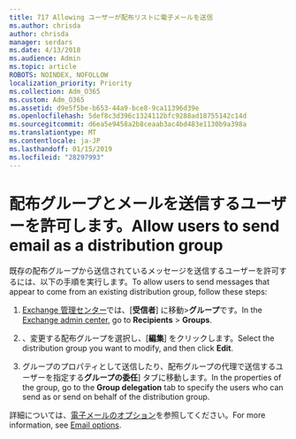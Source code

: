 ```yaml
---
title: 717 Allowing ユーザーが配布リストに電子メールを送信
ms.author: chrisda
author: chrisda
manager: serdars
ms.date: 4/13/2018
ms.audience: Admin
ms.topic: article
ROBOTS: NOINDEX, NOFOLLOW
localization_priority: Priority
ms.collection: Adm_O365
ms.custom: Adm_O365
ms.assetid: d9e5f5be-b653-44a9-bce8-9ca11396d39e
ms.openlocfilehash: 5def8c3d396c1324112bfc9288ad18755142c14d
ms.sourcegitcommit: d6ea5e9458a2b8ceaab3ac4bd483e1130b9a398a
ms.translationtype: MT
ms.contentlocale: ja-JP
ms.lasthandoff: 01/15/2019
ms.locfileid: "28297993"
---
```

# <a name="allow-users-to-send-email-as-a-distribution-group"></a><span data-ttu-id="35821-102">配布グループとメールを送信するユーザーを許可します。</span><span class="sxs-lookup"><span data-stu-id="35821-102">Allow users to send email as a distribution group</span></span>

<span data-ttu-id="35821-103">既存の配布グループから送信されているメッセージを送信するユーザーを許可するには、以下の手順を実行します。</span><span class="sxs-lookup"><span data-stu-id="35821-103">To allow users to send messages that appear to come from an existing distribution group, follow these steps:</span></span>
  
1. <span data-ttu-id="35821-104">[Exchange 管理センター](https://outlook.office365.com/ecp/)では、[**受信者**] に移動\>**グループ**です。</span><span class="sxs-lookup"><span data-stu-id="35821-104">In the [Exchange admin center](https://outlook.office365.com/ecp/), go to **Recipients** \> **Groups**.</span></span>
    
2. <span data-ttu-id="35821-105">、変更する配布グループを選択し、[**編集**] をクリックします。</span><span class="sxs-lookup"><span data-stu-id="35821-105">Select the distribution group you want to modify, and then click **Edit**.</span></span>
    
3. <span data-ttu-id="35821-106">グループのプロパティとして送信したり、配布グループの代理で送信するユーザーを指定する**グループの委任**] タブに移動します。</span><span class="sxs-lookup"><span data-stu-id="35821-106">In the properties of the group, go to the **Group delegation** tab to specify the users who can send as or send on behalf of the distribution group.</span></span> 
    
<span data-ttu-id="35821-107">詳細については、[電子メールのオプション](https://technet.microsoft.com/library/bb124513.aspx#groupdelegation)を参照してください。</span><span class="sxs-lookup"><span data-stu-id="35821-107">For more information, see [Email options](https://technet.microsoft.com/library/bb124513.aspx#groupdelegation).</span></span>
  

